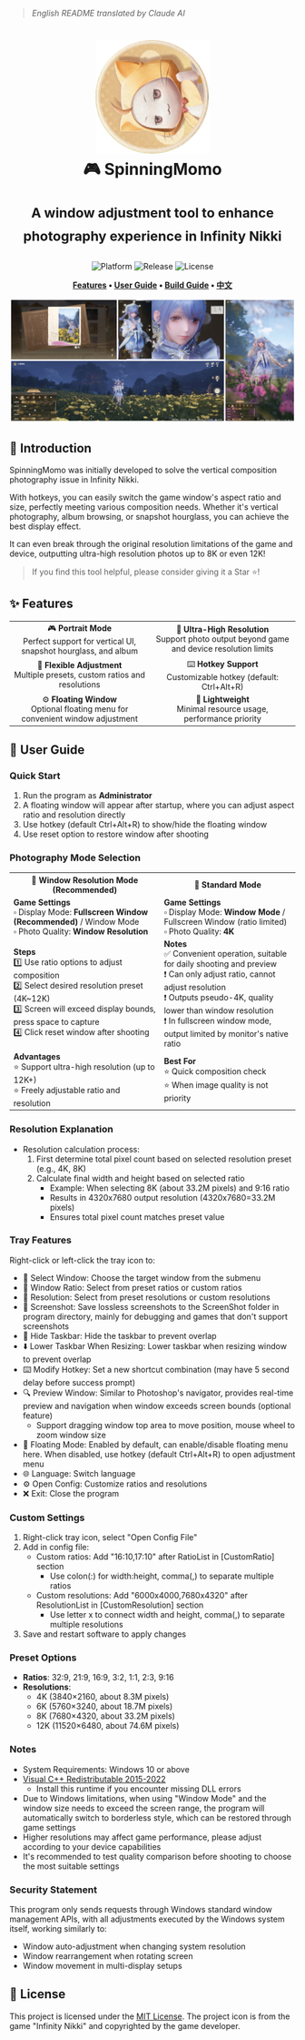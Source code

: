 > *English README translated by Claude AI*
<div align="center">
  <h1>
    <img src="../docs/logo.png" width="200" alt="SpinningMomo Logo">
    <br/>
    🎮 SpinningMomo
    <br/><br/>
    <sup>A window adjustment tool to enhance photography experience in Infinity Nikki</sup>
    <br/>
  </h1>

  <p>
    <img alt="Platform" src="https://img.shields.io/badge/platform-Windows-blue?style=flat-square" />
    <img alt="Release" src="https://img.shields.io/github/v/release/ChanIok/SpinningMomo?style=flat-square&color=brightgreen" />
    <img alt="License" src="https://img.shields.io/badge/license-MIT-orange?style=flat-square" />
  </p>

  <p>
    <b>
      <a href="#-features">Features</a> •
      <a href="#-user-guide">User Guide</a> •
      <a href="#️-build-guide">Build Guide</a> •
      <a href="../README.md">中文</a>
    </b>
  </p>

  <img src="./README.jpg" alt="Screenshot" >
</div>

## 🎯 Introduction

SpinningMomo was initially developed to solve the vertical composition photography issue in Infinity Nikki.

With hotkeys, you can easily switch the game window's aspect ratio and size, perfectly meeting various composition needs. Whether it's vertical photography, album browsing, or snapshot hourglass, you can achieve the best display effect.

It can even break through the original resolution limitations of the game and device, outputting ultra-high resolution photos up to 8K or even 12K!

> If you find this tool helpful, please consider giving it a Star ⭐!

## ✨ Features

<div align="center">
  <table>
    <tr>
      <td align="center">🎮 <b>Portrait Mode</b><br/>Perfect support for vertical UI, snapshot hourglass, and album</td>
      <td align="center">📸 <b>Ultra-High Resolution</b><br/>Support photo output beyond game and device resolution limits</td>
    </tr>
    <tr>
      <td align="center">📐 <b>Flexible Adjustment</b><br/>Multiple presets, custom ratios and resolutions</td>
      <td align="center">⌨️ <b>Hotkey Support</b><br/>Customizable hotkey (default: Ctrl+Alt+R)</td>
    </tr>
    <tr>
      <td align="center">⚙️ <b>Floating Window</b><br/>Optional floating menu for convenient window adjustment</td>
      <td align="center">🚀 <b>Lightweight</b><br/>Minimal resource usage, performance priority</td>
    </tr>
  </table>
</div>

## 📖 User Guide

### Quick Start

1. Run the program as **Administrator**
2. A floating window will appear after startup, where you can adjust aspect ratio and resolution directly
3. Use hotkey (default Ctrl+Alt+R) to show/hide the floating window
4. Use reset option to restore window after shooting

### Photography Mode Selection

<div align="center">
  <table>
    <tr>
      <th align="center">📸 Window Resolution Mode (Recommended)</th>
      <th align="center">🎯 Standard Mode</th>
    </tr>
    <tr>
      <td>
        <b>Game Settings</b><br/>
        ▫️ Display Mode: <b>Fullscreen Window (Recommended)</b> / Window Mode<br/>
        ▫️ Photo Quality: <b>Window Resolution</b>
      </td>
      <td>
        <b>Game Settings</b><br/>
        ▫️ Display Mode: <b>Window Mode</b> / Fullscreen Window (ratio limited)<br/>
        ▫️ Photo Quality: <b>4K</b>
      </td>
    </tr>
    <tr>
      <td>
        <b>Steps</b><br/>
        1️⃣ Use ratio options to adjust composition<br/>
        2️⃣ Select desired resolution preset (4K~12K)<br/>
        3️⃣ Screen will exceed display bounds, press space to capture<br/>
        4️⃣ Click reset window after shooting
      </td>
      <td>
        <b>Notes</b><br/>
        ✅ Convenient operation, suitable for daily shooting and preview<br/>
        ❗ Can only adjust ratio, cannot adjust resolution<br/>
        ❗ Outputs pseudo-4K, quality lower than window resolution<br/>
        ❗ In fullscreen window mode, output limited by monitor's native ratio
      </td>
    </tr>
    <tr>
      <td>
        <b>Advantages</b><br/>
        ⭐ Support ultra-high resolution (up to 12K+)<br/>
        ⭐ Freely adjustable ratio and resolution
      </td>
      <td>
        <b>Best For</b><br/>
        ⭐ Quick composition check<br/>
        ⭐ When image quality is not priority<br/>
      </td>
    </tr>
  </table>
</div>

### Resolution Explanation
- Resolution calculation process:
  1. First determine total pixel count based on selected resolution preset (e.g., 4K, 8K)
  2. Calculate final width and height based on selected ratio
     - Example: When selecting 8K (about 33.2M pixels) and 9:16 ratio
     - Results in 4320x7680 output resolution (4320x7680=33.2M pixels)
     - Ensures total pixel count matches preset value

### Tray Features

Right-click or left-click the tray icon to:

- 🎯 Select Window: Choose the target window from the submenu
- 📐 Window Ratio: Select from preset ratios or custom ratios 
- 📏 Resolution: Select from preset resolutions or custom resolutions
- 📍 Screenshot: Save lossless screenshots to the ScreenShot folder in program directory, mainly for debugging and games that don't support screenshots
- 🔽 Hide Taskbar: Hide the taskbar to prevent overlap
- ⬇️ Lower Taskbar When Resizing: Lower taskbar when resizing window to prevent overlap
- ⌨️ Modify Hotkey: Set a new shortcut combination (may have 5 second delay before success prompt)
- 🔍 Preview Window: Similar to Photoshop's navigator, provides real-time preview and navigation when window exceeds screen bounds (optional feature)
  - Support dragging window top area to move position, mouse wheel to zoom window size
- 📱 Floating Mode: Enabled by default, can enable/disable floating menu here. When disabled, use hotkey (default Ctrl+Alt+R) to open adjustment menu
- 🌐 Language: Switch language
- ⚙️ Open Config: Customize ratios and resolutions
- ❌ Exit: Close the program

### Custom Settings

1. Right-click tray icon, select "Open Config File"
2. Add in config file:
   - Custom ratios: Add "16:10,17:10" after RatioList in [CustomRatio] section
     - Use colon(:) for width:height, comma(,) to separate multiple ratios
   - Custom resolutions: Add "6000x4000,7680x4320" after ResolutionList in [CustomResolution] section
     - Use letter x to connect width and height, comma(,) to separate multiple resolutions
3. Save and restart software to apply changes

### Preset Options

- **Ratios**: 32:9, 21:9, 16:9, 3:2, 1:1, 2:3, 9:16
- **Resolutions**:
  - 4K (3840×2160, about 8.3M pixels)
  - 6K (5760×3240, about 18.7M pixels)
  - 8K (7680×4320, about 33.2M pixels)
  - 12K (11520×6480, about 74.6M pixels)

### Notes

- System Requirements: Windows 10 or above
- [Visual C++ Redistributable 2015-2022](https://aka.ms/vs/17/release/vc_redist.x64.exe)
  - Install this runtime if you encounter missing DLL errors
- Due to Windows limitations, when using "Window Mode" and the window size needs to exceed the screen range, the program will automatically switch to borderless style, which can be restored through game settings
- Higher resolutions may affect game performance, please adjust according to your device capabilities
- It's recommended to test quality comparison before shooting to choose the most suitable settings

### Security Statement

This program only sends requests through Windows standard window management APIs, with all adjustments executed by the Windows system itself, working similarly to:
- Window auto-adjustment when changing system resolution
- Window rearrangement when rotating screen
- Window movement in multi-display setups

## 📄 License

This project is licensed under the [MIT License](../LICENSE). The project icon is from the game "Infinity Nikki" and copyrighted by the game developer.